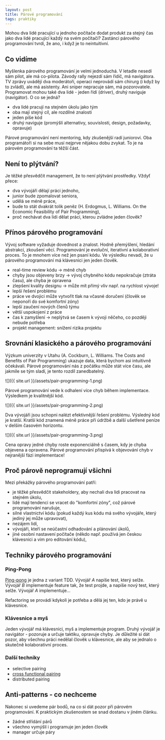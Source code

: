 ```yaml
---
layout: post
title: Párové programování
tags: praktiky
---
```


Mohou dva lidé pracující u jednoho počítače dodat produkt za stejný čas jako dva lidé pracující každý na svém počítači?
Zastánci párového programování tvrdí, že ano, i když je to neintuitivní.

## Co vidíme

Myšlenka párového programování je velmi jednoduchá. V letadle nesedí sám pilot, ale má co-pilota.
Závody rally nejezdí sám řidič, má navigátora. TV zprávy uvádějí dva moderátoři, operaci neprovádí
sám chirurg (i když by to zvládl), ale má asistenty. Ani sniper nepracuje sám, má pozorovatele.
Programovat mohou také dva lidé - jeden řídí (driver), druhý naviguje (navigátor). O co se jedná?

- dva lidé pracují na stejném úkolu jako tým
- oba mají stejný cíl, ale rozdílné znalosti
- jeden píše kód
- druhý naviguje (promýšlí alternativy, souvislosti, design, požadavky, opravuje)

Párové programování není mentoring, kdy zkušenější radí juniorovi. Oba programátoři
si na sebe musí nejprve nějakou dobu zvykat. To je na párovém programování ta těžší část.

## Není to plýtvání?

Je těžké přesvědčit management, že to není plýtvání prostředky. Vždyť přece:

- dva vývojáři dělají práci jednoho,
- junior bude zpomalovat seniora,
- udělá se méně práce,
- bude to stát dvakrát tolik peněz (H. Erdogmus, L. Williams. On the Economic Feasibility of Pair Programming),
- proč nechávat dva lidi dělat práci, kterou zvládne jeden člověk?

## Přínos párového programování

Vývoj software vyžaduje dovednost a znalost. Hodně přemýšlení, hledání abstrakcí, zkoušení věcí.
Programování je evoluční, iterativní a kolaborativní proces. To je mnohem více než jen psaní kódu.
Ve výsledku nevadí, že u párového programování má klávesnici jen jeden člověk.

- real-time review kódu → méně chyb
- chyby jsou objeveny brzy → vývoj chybného kódu nepokračuje (ztráta času), ale chyba je opravena
- zlepšení kvality designu → může mít přímý vliv např. na rychlost vývoje!
- lepší řešení problému
- práce ve dvojici může vytvořit tlak na včasné doručení (člověk se neponoří do své komfortní zóny)
- lepší zaučení nových členů týmu
- větší uspokojení z práce
- čas k zamyšlení → neplýtvá se časem k vývoji něčeho, co později nebude potřeba
- projekt management: snížení rizika projektu

## Srovnání klasického a párového programování

Výzkum univerzity v Utahu (A. Cockburn, L. Williams. The Costs and Benefits of Pair Programming)
ukazuje data, která bychom asi intuitivně očekávali. Párové programování nás
z počátku může stát více času, ale jakmile se tým sladí, je tento rozdíl zanedbatelný.

![]({{ site.url }}/assets/pair-programming-1.png)

Párové programování vede k odhalení více chyb během implementace. Výsledkem je kvalitnější kód.

![]({{ site.url }}/assets/pair-programming-2.png)

Dva vývojáři jsou schopni nalézt efektivnější řešení problému. Výsledný kód je kratší. Kratší kód znamená méně
práce při údržbě a další ušetřené peníze v delším časovém horizontu.

![]({{ site.url }}/assets/pair-programming-3.png)

Cena opravy jedné chyby roste exponenciálně s časem, kdy je chyba objevena a opravena. Párové programování
přispívá k objevování chyb v nejranější fázi implementace!

## Proč párově neprogramují všichni

Mezi překážky párového programování patří:

- je těžké přesvědčit stakeholdery, aby nechali dva lidi pracovat na stejném úkolu,
- lidé mají tendenci se vracet do "komfortní zóny", což párové programování narušuje,
- silné vlastnictví kódu (pokud každý kus kódu má svého vývojáře, který jediný jej může upravovat),
- nezájem lidí,
- vývojáři, kteří se neúčastní odhadování a plánování úkolů,
- jiné osobní nastavení počítače (někdo např. používá jen českou klávesnici a vim pro editování kódu),

## Techniky párového programování

### Ping-Pong

[Ping-pong](http://c2.com/cgi/wiki?PairProgrammingPingPongPattern) je jedna z variant TDD.
Vývojář *A* napíše test, který selže. Vývojář *B* implementuje feature tak,
že test projde, a napíše nový test, který selže. Vývojář *A* implementuje...

Refactoring se provádí kdykoli je potřeba a dělá jej ten, kdo je právě u klávesnice.

### Klávesnice a myš

Jeden vývojář má klávesnici, myš a implementuje program. Druhý vývojář je navigátor - pozoruje a
určuje taktiku, opravuje chyby. Je důležité si dát pozor, aby všechnu práci nedělal člověk u klávesnice,
ale aby se jednalo o skutečně kolaborativní proces.

### Další techniky

- selective pairing
- [cross functional pairing](http://www.solutionsiq.com/experience-design-and-cross-functional-pairing/)
- distributed pairing

## Anti-patterns - co nechceme

Nakonec si uvedeme pár bodů, na co si dát pozor při párovém programování.
K praktickým zkušenostem se snad dostanu v jiném článku.

- žádné střídání párů
- všechno vymýšlí i programuje jen jeden člověk
- manager určuje páry
